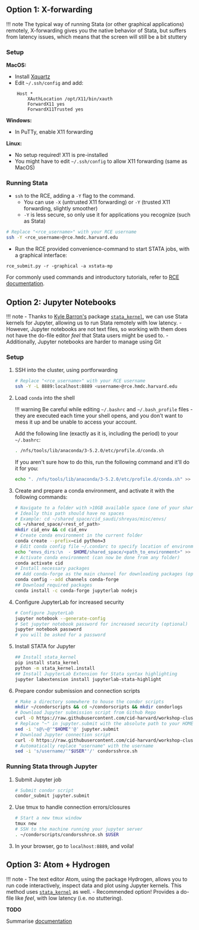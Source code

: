 ## Option 1: X-forwarding

!!! note
    The typical way of running Stata (or other graphical applications) remotely, X-forwarding gives you the native behavior of Stata, but suffers from latency issues, which means that the screen will still be a bit stuttery

### Setup

**MacOS:**

- Install [Xquartz](https://www.xquartz.org/)
- Edit `~/.ssh/config` and add:
```
    Host *
        XAuthLocation /opt/X11/bin/xauth
        ForwardX11 yes
        ForwardX11Trusted yes
```

**Windows:**

- In PuTTy, enable X11 forwarding

**Linux:**

- No setup required! X11 is pre-installed
- You might have to edit `~/.ssh/config` to allow X11 forwarding (same as MacOS)

### Running Stata

- `ssh` to the RCE, adding a `-Y` flag to the command.
    + You can use `-X` (untrusted X11 forwarding) or `-Y` (trusted X11 forwarding, slightly smoother)
    + `-Y` is less secure, so only use it for applications you recognize (such as Stata)
```bash
# Replace "<rce_username>" with your RCE username
ssh -Y <rce_username>@rce.hmdc.harvard.edu
```
- Run the RCE provided convenience-command to start STATA jobs, with a graphical interface:
```
rce_submit.py -r -graphical -a xstata-mp
```

For commonly used commands and introductory tutorials, refer to [RCE documentation](https://rce-docs.hmdc.harvard.edu/book/rce-docs).


## Option 2: Jupyter Notebooks

!!! note
    - Thanks to [Kyle Barron's](https://github.com/kylebarron) package [`stata_kernel`](https://kylebarron.github.io/stata_kernel), we can use Stata kernels for Jupyter, allowing us to run Stata remotely with low latency.
    - However, Jupyter notebooks are not text files, so working with them does not have the do-file editor *feel* that Stata users might be used to.
    - Additionally, Jupyter notebooks are harder to manage using Git

### Setup

1. SSH into the cluster, using portforwarding

    ```bash
    # Replace "<rce_username>" with your RCE username
    ssh -Y -L 8889:localhost:8889 <username>@rce.hmdc.harvard.edu
    ```

2. Load `conda` into the shell

    !!! warning
        Be careful while editing `~/.bashrc` and `~/.bash_profile` files - they are executed each time your shell opens, and you don't want to mess it up and be unable to access your account.

    Add the following line (exactly as it is, including the period) to your `~/.bashrc`:

    ```bash
    . /nfs/tools/lib/anaconda/3-5.2.0/etc/profile.d/conda.sh
    ```

    If you aren't sure how to do this, run the following command and it'll do it for you:
    
    ```bash
    echo ". /nfs/tools/lib/anaconda/3-5.2.0/etc/profile.d/conda.sh" >> ~/.bashrc
    ```

3. Create and prepare a conda environment, and activate it with the following commands:
    ```bash
    # Navigate to a folder with >10GB available space (one of your shared_space dirs)
    # Ideally this path should have no spaces
    # Example: cd ~/shared_space/cid_saudi/shreyas/misc/envs/
    cd ~/shared_space/<rest_of_path>
    mkdir cid_env && cd cid_env
    # Create conda environment in the current folder
    conda create --prefix=cid python=3
    # Edit conda config file ~/.condarc to specify location of environment
    echo "envs_dirs:\n  - $HOME/shared_space/<path_to_environment>" >> ~/.condarc
    # Activate conda environment (can now be done from any folder)
    conda activate cid
    # Install necessary packages
    ## Add conda-forge as the main channel for downloading packages (optional)
    conda config --add channels conda-forge
    ## Download required packages
    conda install -c conda-forge jupyterlab nodejs
    ```
4. Configure JupyterLab for increased security
    ```bash
    # Configure JupyterLab
    jupyter notebook --generate-config
    # Set jupyter notebook password for increased security (optional)
    jupyter notebook password
    # you will be asked for a password
    ```
5. Install STATA for Jupyter
    ```bash
    ## Install stata_kernel
    pip install stata_kernel
    python -m stata_kernel.install
    ## Install JupyterLab Extension for Stata syntax highlighting
    jupyter labextension install jupyterlab-stata-highlight
    ```
6. Prepare condor submission and connection scripts
    ```bash
    # Make a directory somewhere to house the condor scripts
    mkdir ~/condorscripts && cd ~/condorscripts && mkdir condorlogs
    # Download Jupyter submission script from Github Repo
    curl -O https://raw.githubusercontent.com/cid-harvard/workshop-cluster-training/master/assets/condorscripts/jupyter.submit -O https://raw.githubusercontent.com/cid-harvard/workshop-cluster-training/master/assets/condorscripts/run_jupyter.sh
    # Replace "~" in jupyter.submit with the absolute path to your HOME directory
    sed -i 's@\~@'"$HOME"'@' jupyter.submit
    # Download Jupyter connection script
    curl -O https://raw.githubusercontent.com/cid-harvard/workshop-cluster-training/master/assets/condorscripts/condorsshrce.sh
    # Automatically replace "username" with the username
    sed -i 's/username/'"$USER"'/' condorsshrce.sh
    ```

### Running Stata through Jupyter
1. Submit Jupyter job
    ```bash
    # Submit condor script
    condor_submit jupyter.submit
    ```
2. Use tmux to handle connection errors/closures
    ```bash
    # Start a new tmux window
    tmux new
    # SSH to the machine running your jupyter server
    . ~/condorscripts/condorsshrce.sh $USER
    ```
3. In your browser, go to `localhost:8889`, and voila!

## Option 3: Atom + Hydrogen

!!! note
    - The text editor Atom, using the package Hydrogen, allows you to run code interactively, inspect data and plot using Jupyter kernels. This method uses [`stata_kernel`](https://kylebarron.github.io/stata_kernel) as well.
    - Recommended option! Provides a do-file like *feel*, with low latency (i.e. no stuttering).

**TODO**

Summarise [documentation](https://nteract.gitbooks.io/hydrogen/docs/Usage/RemoteKernelConnection.html)
